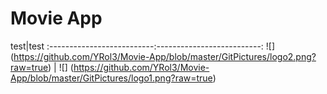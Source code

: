 # Movie App
test|test
:--------------------------:--------------------------:
![] (https://github.com/YRol3/Movie-App/blob/master/GitPictures/logo2.png?raw=true) | ![]  (https://github.com/YRol3/Movie-App/blob/master/GitPictures/logo1.png?raw=true)
